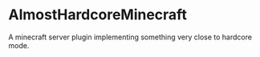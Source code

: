# AlmostHardcoreMinecraft
A minecraft server plugin implementing something very close to hardcore mode.
